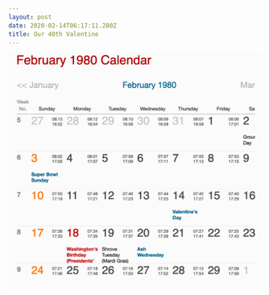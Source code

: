 ```yaml
---
layout: post
date: 2020-02-14T06:17:11.280Z
title: Our 40th Valentine
---
```

![Calendar image February 1980](/static/assets/screenshot_56.png "Calendar February 1980")
